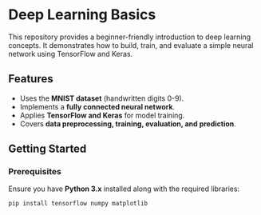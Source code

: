 # Deep Learning Basics  

This repository provides a beginner-friendly introduction to deep learning concepts. It demonstrates how to build, train, and evaluate a simple neural network using TensorFlow and Keras.  

## Features  
- Uses the **MNIST dataset** (handwritten digits 0-9).  
- Implements a **fully connected neural network**.  
- Applies **TensorFlow and Keras** for model training.  
- Covers **data preprocessing, training, evaluation, and prediction**.  

## Getting Started  

### Prerequisites  
Ensure you have **Python 3.x** installed along with the required libraries:  

```bash
pip install tensorflow numpy matplotlib
